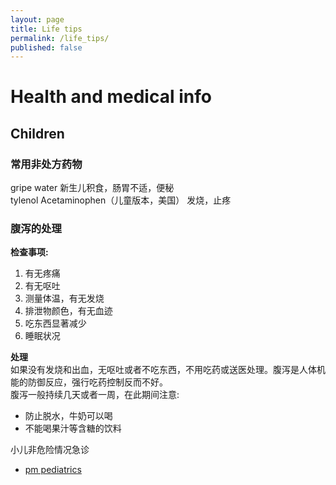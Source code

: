 ```yaml
---
layout: page
title: Life tips
permalink: /life_tips/
published: false
---
```



# Health and medical info

## Children 

### 常用非处方药物  
gripe water 新生儿积食，肠胃不适，便秘  
tylenol Acetaminophen（儿童版本，美国） 发烧，止疼  

### 腹泻的处理
**检查事项:**    
1. 有无疼痛  
2. 有无呕吐
3. 测量体温，有无发烧   
4. 排泄物颜色，有无血迹  
5. 吃东西显著减少   
6. 睡眠状况  

**处理**    
如果没有发烧和出血，无呕吐或者不吃东西，不用吃药或送医处理。腹泻是人体机能的防御反应，强行吃药控制反而不好。  
腹泻一般持续几天或者一周，在此期间注意:  
- 防止脱水，牛奶可以喝  
- 不能喝果汁等含糖的饮料  


小儿非危险情况急诊   
- [pm pediatrics](https://www.pmpediatrics.com/)  



